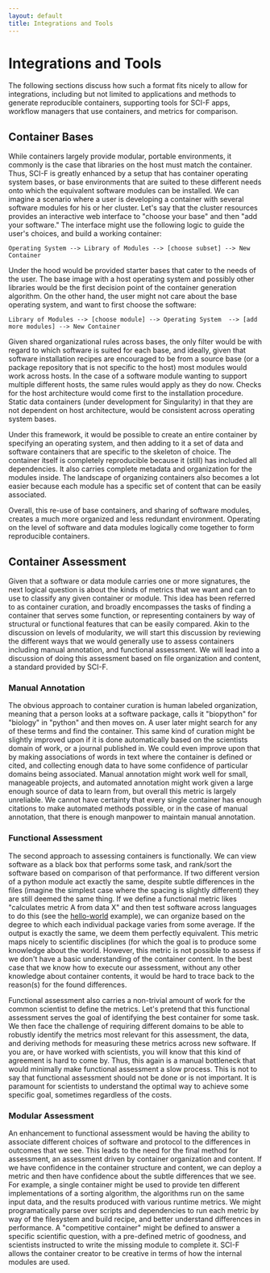 ```yaml
---
layout: default
title: Integrations and Tools
---
```


# Integrations and Tools

The following sections discuss how such a format fits nicely to allow for integrations, including but not limited to applications and methods to generate reproducible containers, supporting tools for SCI-F apps, workflow managers that use containers, and metrics for comparison.

## Container Bases
While containers largely provide modular, portable environments, it commonly is the case that libraries on the host must match the container. Thus, SCI-F is greatly enhanced by a setup that has container operating system bases, or base environments that are suited to these different needs onto which the equivalent software modules can be installed. We can imagine a scenario where a user is developing a container with several software modules for his or her cluster. Let's say that the cluster resources provides an interactive web interface to "choose your base" and then "add your software." The interface might use the following logic to guide the user's choices, and build a working container:

```
Operating System --> Library of Modules --> [choose subset] --> New Container
```

Under the hood would be provided starter bases that cater to the needs of the user. The base image with a host operating system and possibly other libraries would be the first decision point of the container generation algorithm. On the other hand, the user might not care about the base operating system, and want to first choose the software:

```
Library of Modules --> [choose module] --> Operating System  --> [add more modules] --> New Container
```

Given shared organizational rules across bases, the only filter would be with regard to which software is suited for each base, and ideally, given that software installation recipes are encouraged to be from a source base (or a package repository that is not specific to the host) most modules would work across hosts. In the case of a software module wanting to support multiple different hosts, the same rules would apply as they do now. Checks for the host architecture would come first to the installation procedure. Static data containers (under development for Singularity) in that they are not dependent on host architecture, would be consistent across operating system bases.

Under this framework, it would be possible to create an entire container by specifying an operating system, and then adding to it a set of data and software containers that are specific to the skeleton of choice. The container itself is completely reproducible because it (still) has included all dependencies. It also carries complete metadata and organization for the modules inside. The landscape of organizing containers also becomes a lot easier because each module has a specific set of content that can be easily associated. 

Overall, this re-use of base containers, and sharing of software modules, creates a much more organized and less redundant environment. Operating on the level of software and data modules logically come together to form reproducible containers.


## Container Assessment
Given that a software or data module carries one or more signatures, the next logical question is about the kinds of metrics that we want and can to use to classify any given container or module. This idea has been referred to as container curation, and broadly encompasses the tasks of finding a container that serves some function, or representing containers by way of structural or functional features that can be easily compared. Akin to the discussion on levels of modularity, we will start this discussion by reviewing the different ways that we would generally use to assess containers including manual annotation, and functional assessment. We will lead into a discussion of doing this assessment based on file organization and content, a standard provided by SCI-F.


### Manual Annotation
The obvious approach to container curation is human labeled organization, meaning that a person looks at a software package, calls it "biopython" for "biology" in "python" and then moves on. A user later might search for any of these terms and find the container. This same kind of curation might be slightly improved upon if it is done automatically based on the scientists domain of work, or a journal published in. We could even improve upon that by making associations of words in text where the container is defined or cited, and collecting enough data to have some confidence of particular domains being associated. Manual annotation might work well for small, manageable projects, and automated annotation might work given a large enough source of data to learn from, but overall this metric is largely unreliable. We cannot have certainty that every single container has enough citations to make automated methods possible, or in the case of manual annotation, that there is enough manpower to maintain manual annotation.


### Functional Assessment
The second approach to assessing containers is functionally. We can view software as a black box that performs some task, and rank/sort the software based on comparison of that performance. If two different version of a python module act exactly the same, despite subtle differences in the files (imagine the simplest case where the spacing is slightly different) they are still deemed the same thing. If we define a functional metric likes "calculates metric A from data X" and then test software across languages to do this (see the <a href="http://containers-ftw.org/apps/examples/applications/hello-world" target="_blank">hello-world</a> example), we can organize based on the degree to which each individual package varies from some average. If the output is exactly the same, we deem them perfectly equivalent. This metric maps nicely to scientific disciplines (for which the goal is to produce some knowledge about the world. However, this metric is not possible to assess if we don't have a basic understanding of the container content. In the best case that we know how to execute our assessment, without any other knowledge about container contents, it would be hard to trace back to the reason(s) for the found differences. 

Functional assessment also carries a non-trivial amount of work for the common scientist to define the metrics. Let's pretend that this functional assessment serves the goal of identifying the best container for some task. We then face the challenge of requiring different domains to be able to robustly identify the metrics most relevant for this assessment, the data, and deriving methods for measuring these metrics across new software. If you are, or have worked with scientists, you will know that this kind of agreement is hard to come by. Thus, this again is a manual bottleneck that would minimally make functional assessment a slow process. This is not to say that functional assessment should not be done or is not important. It is paramount for scientists to understand the optimal way to achieve some specific goal, sometimes regardless of the costs. 

### Modular Assessment
An enhancement to functional assessment would be having the ability to associate different choices of software and protocol to the differences in outcomes that we see. This leads to the need for the final method for assessment, an assessment driven by container organization and content. If we have confidence in the container structure and content, we can deploy a metric and then have confidence about the subtle differences that we see. For example, a single container might be used to provide ten different implementations of a sorting algorithm, the algorithms run on the same input data, and the results produced with various runtime metrics. We might programatically parse over scripts and dependencies to run each metric by way of the filesystem and build recipe, and better understand differences in performance. A "competitive container" might be defined to answer a specific scientific question, with a pre-defined metric of goodness, and scientists instructed to write the missing module to complete it. SCI-F allows the container creator to be creative in terms of how the internal modules are used.
